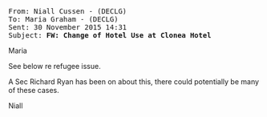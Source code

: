 <pre><tt>From: Niall Cussen - (DECLG)
To: Maria Graham - (DECLG)
Sent: 30 November 2015 14:31
Subject: <b>FW: Change of Hotel Use at Clonea Hotel</b></tt></pre>
Maria

See below re refugee issue.

A Sec Richard Ryan has been on about this, there could potentially be many of these cases.

Niall
